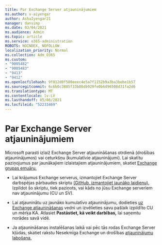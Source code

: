 ```yaml
---
title: Par Exchange Server atjauninājumiem
ms.author: v-aiyengar
author: AshaIyengar21
manager: dansimp
ms.date: 03/04/2021
ms.audience: Admin
ms.topic: article
ms.service: o365-administration
ROBOTS: NOINDEX, NOFOLLOW
localization_priority: Normal
ms.collection: Adm_O365
ms.custom:
- "9005482"
- "9005483"
- "9413"
- "9412"
ms.openlocfilehash: 9f012d0f500eeec4e5a7f1152b9a3ba3bebe1b57
ms.sourcegitcommit: 6c6b0c3885f33b08db929fe0b6496508d31fa2d6
ms.translationtype: MT
ms.contentlocale: lv-LV
ms.lasthandoff: 05/06/2021
ms.locfileid: "52233469"
---
```

# <a name="about-exchange-server-updates"></a>Par Exchange Server atjauninājumiem

Microsoft parasti izlaiž Exchange Server atjaunināšanas otrdienā (drošības atjauninājumos) vai ceturkšņu (kumulatīvie atjauninājumi). Lai skatītu paziņojumus par jaunākajiem izlaistajiem atjauninājumiem, skatiet [Exchange grupas emuāru.](https://aka.ms/ehlo)

- Lai krājumus Exchange serverus, izmantojiet Exchange Server darbspējas pārbaudes skriptu [(GitHub, izmantojiet jaunāko laidienu).](https://aka.ms/ExchangeHealthChecker) Izpildot šo skriptu, tiek paziņots, vai kāds no jūsu Exchange serveriem nav atjauninājumu (CU un SV).

- Lai atjauninātu uz jaunāko kumulatīvo atjauninājumu, dodieties [uz Exchange atjaunināšanas](https://aka.ms/ExchangeUpdateWizard) vedni un izvēlieties savu pašlaik izpildīto CU un mērķa KA. Atlasiet **Pastāstiet, kā veikt darbības,** lai saņemtu norādes savā vidē.

- Ja atjaunināšanas instalēšanas laikā vai pēc tās rodas Exchange Server kļūdas, skatiet rakstu Nesekmīga Exchange un drošības [atjauninājumu labošana.](https://docs.microsoft.com/exchange/troubleshoot/client-connectivity/exchange-security-update-issues)
